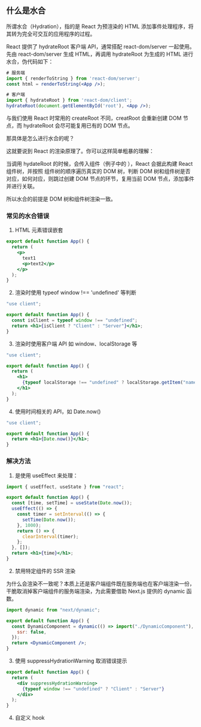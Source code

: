 ## 什么是水合

所谓水合（Hydration），指的是 React 为预渲染的 HTML 添加事件处理程序，将其转为完全可交互的应用程序的过程。

React 提供了 hydrateRoot 客户端 API，通常搭配 react-dom/server 一起使用。先由 react-dom/server 生成 HTML，再调用 hydrateRoot 为生成的 HTML 进行水合，伪代码如下：

```jsx
# 服务端
import { renderToString } from 'react-dom/server';
const html = renderToString(<App />);

# 客户端
import { hydrateRoot } from 'react-dom/client';
hydrateRoot(document.getElementById('root'), <App />);


```

与我们使用 React 时常用的 createRoot 不同，creatRoot 会重新创建 DOM 节点，而 hydrateRoot 会尽可能复用已有的 DOM 节点。

那具体是怎么进行水合的呢？

这就要说到 React 的渲染原理了。你可以这样简单粗暴的理解：

当调用 hydateRoot 的时候，会传入组件（例子中的 <App />），React 会据此构建 React 组件树，并按照
组件树的顺序遍历真实的 DOM 树，判断 DOM 树和组件树是否对应，如何对应，则跳过创建 DOM 节点的环节，复用当前 DOM 节点，添加事件并进行关联。

所以水合的前提是 DOM 树和组件树渲染一致。

### 常见的水合错误

1. HTML 元素错误嵌套

```jsx
export default function App() {
  return (
    <p>
      text1
      <p>text2</p>
    </p>
  );
}
```

2. 渲染时使用 typeof window !== 'undefined' 等判断

```jsx
"use client";

export default function App() {
  const isClient = typeof window !== "undefined";
  return <h1>{isClient ? "Client" : "Server"}</h1>;
}
```

3. 渲染时使用客户端 API 如 window、localStorage 等

```jsx
"use client";

export default function App() {
  return (
    <h1>
      {typeof localStorage !== "undefined" ? localStorage.getItem("name") : ""}
    </h1>
  );
}
```

4. 使用时间相关的 API，如 Date.now()

```jsx
"use client";

export default function App() {
  return <h1>{Date.now()}</h1>;
}
```

### 解决方法

1. 是使用 useEffect 来处理：

```jsx
import { useEffect, useState } from "react";

export default function App() {
  const [time, setTime] = useState(Date.now());
  useEffect(() => {
    const timer = setInterval(() => {
      setTime(Date.now());
    }, 1000);
    return () => {
      clearInterval(timer);
    };
  }, []);
  return <h1>{time}</h1>;
}
```

2. 禁用特定组件的 SSR 渲染

为什么会渲染不一致呢？本质上还是客户端组件既在服务端也在客户端渲染一份，干脆取消掉客户端组件的服务端渲染，为此需要借助 Next.js 提供的 dynamic 函数。

```jsx
import dynamic from "next/dynamic";

export default function App() {
  const DynamicComponent = dynamic(() => import("./DynamicComponent"), {
    ssr: false,
  });
  return <DynamicComponent />;
}
```

3. 使用 suppressHydrationWarning 取消错误提示

```jsx
export default function App() {
  return (
    <div suppressHydrationWarning>
      {typeof window !== "undefined" ? "Client" : "Server"}
    </div>
  );
}
```

4. 自定义 hook
